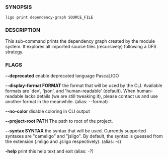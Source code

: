 
### SYNOPSIS
```
ligo print dependency-graph SOURCE_FILE
```

### DESCRIPTION
This sub-command prints the dependency graph created by the module system. It explores all imported source files (recursively) following a DFS strategy.

### FLAGS
**--deprecated**
enable deprecated language PascaLIGO

**--display-format FORMAT**
the format that will be used by the CLI. Available formats are 'dev', 'json', and 'human-readable' (default). When human-readable lacks details (we are still tweaking it), please contact us and use another format in the meanwhile. (alias: --format)

**--no-color**
disable coloring in CLI output

**--project-root PATH**
The path to root of the project.

**--syntax SYNTAX**
the syntax that will be used. Currently supported syntaxes are "cameligo" and "jsligo". By default, the syntax is guessed from the extension (.mligo and .jsligo respectively). (alias: -s)

**-help**
print this help text and exit (alias: -?)


